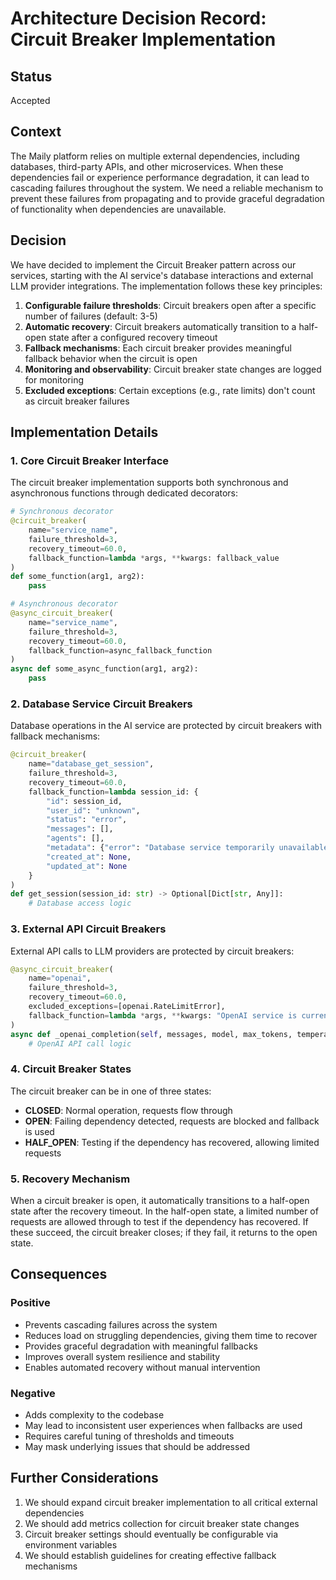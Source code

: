 # Architecture Decision Record: Circuit Breaker Implementation

## Status
Accepted

## Context
The Maily platform relies on multiple external dependencies, including databases, third-party APIs, and other microservices. When these dependencies fail or experience performance degradation, it can lead to cascading failures throughout the system. We need a reliable mechanism to prevent these failures from propagating and to provide graceful degradation of functionality when dependencies are unavailable.

## Decision
We have decided to implement the Circuit Breaker pattern across our services, starting with the AI service's database interactions and external LLM provider integrations. The implementation follows these key principles:

1. **Configurable failure thresholds**: Circuit breakers open after a specific number of failures (default: 3-5)
2. **Automatic recovery**: Circuit breakers automatically transition to a half-open state after a configured recovery timeout
3. **Fallback mechanisms**: Each circuit breaker provides meaningful fallback behavior when the circuit is open
4. **Monitoring and observability**: Circuit breaker state changes are logged for monitoring
5. **Excluded exceptions**: Certain exceptions (e.g., rate limits) don't count as circuit breaker failures

## Implementation Details

### 1. Core Circuit Breaker Interface
The circuit breaker implementation supports both synchronous and asynchronous functions through dedicated decorators:

```python
# Synchronous decorator
@circuit_breaker(
    name="service_name",
    failure_threshold=3,
    recovery_timeout=60.0,
    fallback_function=lambda *args, **kwargs: fallback_value
)
def some_function(arg1, arg2):
    pass

# Asynchronous decorator
@async_circuit_breaker(
    name="service_name",
    failure_threshold=3,
    recovery_timeout=60.0,
    fallback_function=async_fallback_function
)
async def some_async_function(arg1, arg2):
    pass
```

### 2. Database Service Circuit Breakers
Database operations in the AI service are protected by circuit breakers with fallback mechanisms:

```python
@circuit_breaker(
    name="database_get_session",
    failure_threshold=3,
    recovery_timeout=60.0,
    fallback_function=lambda session_id: {
        "id": session_id,
        "user_id": "unknown",
        "status": "error",
        "messages": [],
        "agents": [],
        "metadata": {"error": "Database service temporarily unavailable"},
        "created_at": None,
        "updated_at": None
    }
)
def get_session(session_id: str) -> Optional[Dict[str, Any]]:
    # Database access logic
```

### 3. External API Circuit Breakers
External API calls to LLM providers are protected by circuit breakers:

```python
@async_circuit_breaker(
    name="openai",
    failure_threshold=3,
    recovery_timeout=60.0,
    excluded_exceptions=[openai.RateLimitError],
    fallback_function=lambda *args, **kwargs: "OpenAI service is currently unavailable. Please try again later."
)
async def _openai_completion(self, messages, model, max_tokens, temperature, user_id) -> str:
    # OpenAI API call logic
```

### 4. Circuit Breaker States
The circuit breaker can be in one of three states:
- **CLOSED**: Normal operation, requests flow through
- **OPEN**: Failing dependency detected, requests are blocked and fallback is used
- **HALF_OPEN**: Testing if the dependency has recovered, allowing limited requests

### 5. Recovery Mechanism
When a circuit breaker is open, it automatically transitions to a half-open state after the recovery timeout. In the half-open state, a limited number of requests are allowed through to test if the dependency has recovered. If these succeed, the circuit breaker closes; if they fail, it returns to the open state.

## Consequences

### Positive
- Prevents cascading failures across the system
- Reduces load on struggling dependencies, giving them time to recover
- Provides graceful degradation with meaningful fallbacks
- Improves overall system resilience and stability
- Enables automated recovery without manual intervention

### Negative
- Adds complexity to the codebase
- May lead to inconsistent user experiences when fallbacks are used
- Requires careful tuning of thresholds and timeouts
- May mask underlying issues that should be addressed

## Further Considerations
1. We should expand circuit breaker implementation to all critical external dependencies
2. We should add metrics collection for circuit breaker state changes
3. Circuit breaker settings should eventually be configurable via environment variables
4. We should establish guidelines for creating effective fallback mechanisms